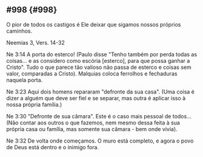 ## #998 {#998}

O pior de todos os castigos é Ele deixar que sigamos nossos próprios caminhos.

Neemias 3, Vers. 14-32

Ne 3:14 A porta do esterco! (Paulo disse &quot;Tenho também por perda todas as coisas... e as considero como escória [esterco], para que possa ganhar a Cristo&quot;. Tudo o que parece tão valioso não passa de esterco e coisas sem valor, comparadas a Cristo). Malquias coloca ferrolhos e fechaduras naquela porta.

Ne 3:23 Aqui dois homens repararam &quot;defronte da sua casa&quot;. (Uma coisa é dizer a alguém que deve ser fiel e se separar, mas outra é aplicar isso à nossa própria família.)

Ne 3:30 &quot;Defronte de sua câmara&quot;. Este é o caso mais pessoal de todos... (Não contar aos outros o que fazemos, nem mesmo dessa feita à sua própria casa ou família, mas somente sua câmara - bem onde vivia).

Ne 3:32 De volta onde começamos. O muro está completo, e agora o povo de Deus está dentro e o inimigo fora.